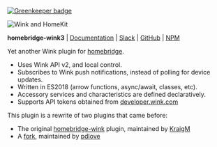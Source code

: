 
[![Greenkeeper badge](https://badges.greenkeeper.io/sibartlett/homebridge-wink3.svg)](https://greenkeeper.io/)

![Wink and HomeKit](https://i.imgur.com/JGy2QiM.png)

**homebridge-wink3**
|
[Documentation](https://sibartlett.github.io/homebridge-wink3)
|
[Slack](https://homebridgeteam.slack.com/messages/C0FPLQW8J)
|
[GitHub](https://github.com/sibartlett/homebridge-wink3)
|
[NPM](https://www.npmjs.com/package/homebridge-wink3)

Yet another Wink plugin for [homebridge](https://github.com/nfarina/homebridge).

* Uses Wink API v2, and local control.
* Subscribes to Wink push notifications, instead of polling for device updates.
* Written in ES2018 (arrow functions, async/await, classes, etc).
* Accessory services and characteristics are defined declaratively.
* Supports API tokens obtained from [developer.wink.com](https://developer.wink.com)

This plugin is a rewrite of two plugins that came before:

* The original [homebridge-wink](https://github.com/KraigM/homebridge-wink) plugin, maintained by [KraigM](https://github.com/KraigM)
* A [fork](https://github.com/pdlove/homebridge-wink), maintained by [pdlove](https://github.com/pdlove)
